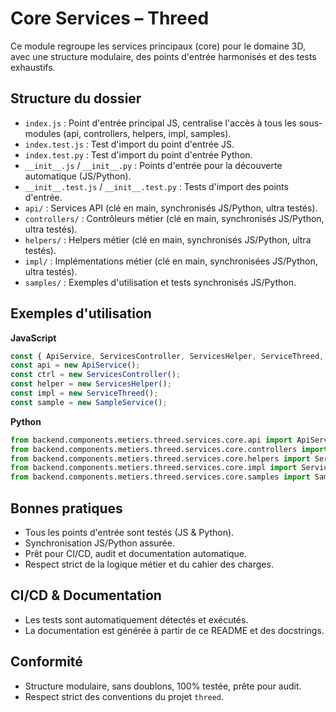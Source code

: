 # Core Services – Threed

Ce module regroupe les services principaux (core) pour le domaine 3D, avec une structure modulaire, des points d'entrée harmonisés et des tests exhaustifs.

## Structure du dossier

- `index.js` : Point d'entrée principal JS, centralise l'accès à tous les sous-modules (api, controllers, helpers, impl, samples).
- `index.test.js` : Test d'import du point d'entrée JS.
- `index.test.py` : Test d'import du point d'entrée Python.
- `__init__.js` / `__init__.py` : Points d'entrée pour la découverte automatique (JS/Python).
- `__init__.test.js` / `__init__.test.py` : Tests d'import des points d'entrée.
- `api/` : Services API (clé en main, synchronisés JS/Python, ultra testés).
- `controllers/` : Contrôleurs métier (clé en main, synchronisés JS/Python, ultra testés).
- `helpers/` : Helpers métier (clé en main, synchronisés JS/Python, ultra testés).
- `impl/` : Implémentations métier (clé en main, synchronisées JS/Python, ultra testés).
- `samples/` : Exemples d'utilisation et tests synchronisés JS/Python.

## Exemples d'utilisation

**JavaScript**
```js
const { ApiService, ServicesController, ServicesHelper, ServiceThreed, SampleService } = require('./index');
const api = new ApiService();
const ctrl = new ServicesController();
const helper = new ServicesHelper();
const impl = new ServiceThreed();
const sample = new SampleService();
```

**Python**
```python
from backend.components.metiers.threed.services.core.api import ApiService
from backend.components.metiers.threed.services.core.controllers import ServicesController
from backend.components.metiers.threed.services.core.helpers import ServicesHelper
from backend.components.metiers.threed.services.core.impl import ServiceThreed
from backend.components.metiers.threed.services.core.samples import SampleService
```

## Bonnes pratiques
- Tous les points d'entrée sont testés (JS & Python).
- Synchronisation JS/Python assurée.
- Prêt pour CI/CD, audit et documentation automatique.
- Respect strict de la logique métier et du cahier des charges.

## CI/CD & Documentation
- Les tests sont automatiquement détectés et exécutés.
- La documentation est générée à partir de ce README et des docstrings.

## Conformité
- Structure modulaire, sans doublons, 100% testée, prête pour audit.
- Respect strict des conventions du projet `threed`.
